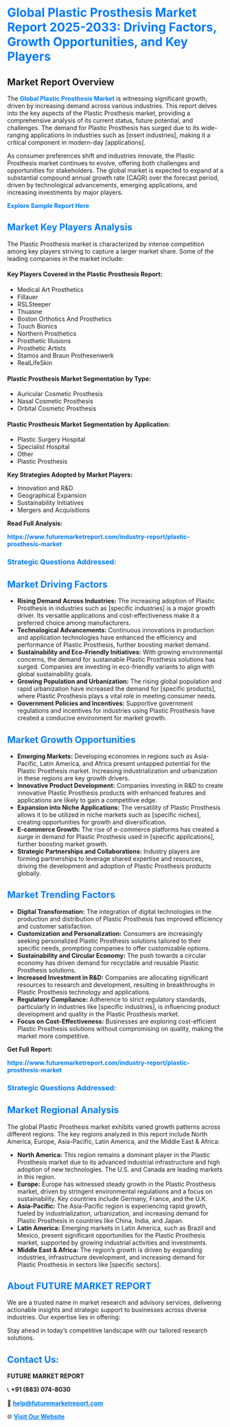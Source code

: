 <h1 style="color: #007BFF;">Global Plastic Prosthesis Market Report 2025-2033: Driving Factors, Growth Opportunities, and Key Players</h1>

<section id="overview">
<h2>Market Report Overview</h2>
<p>The <a href="https://www.futuremarketreport.com/industry-report/plastic-prosthesis-market" style="color: #007BFF; text-decoration: none;"><strong>Global Plastic Prosthesis Market</strong></a> is witnessing significant growth, driven by increasing demand across various industries. This report delves into the key aspects of the Plastic Prosthesis market, providing a comprehensive analysis of its current status, future potential, and challenges. The demand for Plastic Prosthesis has surged due to its wide-ranging applications in industries such as [insert industries], making it a critical component in modern-day [applications].</p>
<p>As consumer preferences shift and industries innovate, the Plastic Prosthesis market continues to evolve, offering both challenges and opportunities for stakeholders. The global market is expected to expand at a substantial compound annual growth rate (CAGR) over the forecast period, driven by technological advancements, emerging applications, and increasing investments by major players.</p>
</section>

<section id="overview">
<p><a href="https://www.futuremarketreport.com/request-sample/reportId=123608" style="color: #007BFF; text-decoration: none;"><strong>Explore Sample Report Here</strong></a></p>
</section>

<section id="key-players">
<h2 style="color: #007BFF;">Market Key Players Analysis</h2>
<p>The Plastic Prosthesis market is characterized by intense competition among key players striving to capture a larger market share. Some of the leading companies in the market include:</p>
<h4>Key Players Covered in the Plastic Prosthesis Report:</h4>
<ul><li>Medical Art Prosthetics</li><li>Fillauer</li><li>RSLSteeper</li><li>Thuasne</li><li>Boston Orthotics And Prosthetics</li><li>Touch Bionics</li><li>Northern Prosthetics</li><li>Prosthetic Illusions</li><li>Prosthetic Artists</li><li>Stamos and Braun Prothesenwerk</li><li>RealLifeSkin</li></ul>
<h4>Plastic Prosthesis Market Segmentation by Type:</h4>
<ul><li>Auricular Cosmetic Prosthesis</li><li>Nasal Cosmetic Prosthesis</li><li>Orbital Cosmetic Prosthesis</li></ul>

<h4>Plastic Prosthesis Market Segmentation by Application:</h4>
<ul><li>Plastic Surgery Hospital</li><li>Specialist Hospital</li><li>Other</li><li>Plastic Prosthesis</li></ul>
<p><strong>Key Strategies Adopted by Market Players:</strong></p>
<ul>
<li>Innovation and R&D</li>
<li>Geographical Expansion</li>
<li>Sustainability Initiatives</li>
<li>Mergers and Acquisitions</li>
</ul>
</section>

<section>
<p><strong>Read Full Analysis: </strong></p><a href="https://www.futuremarketreport.com/industry-report/plastic-prosthesis-market" style="color: #007BFF; text-decoration: none;"><strong>https://www.futuremarketreport.com/industry-report/plastic-prosthesis-market</strong></a>
<h3 style="color: #007BFF;">Strategic Questions Addressed:</h3>
</section>

<section id="driving-factors">
<h2 style="color: #007BFF;">Market Driving Factors</h2>
<ul>
<li><strong>Rising Demand Across Industries:</strong> The increasing adoption of Plastic Prosthesis in industries such as [specific industries] is a major growth driver. Its versatile applications and cost-effectiveness make it a preferred choice among manufacturers.</li>
<li><strong>Technological Advancements:</strong> Continuous innovations in production and application technologies have enhanced the efficiency and performance of Plastic Prosthesis, further boosting market demand.</li>
<li><strong>Sustainability and Eco-Friendly Initiatives:</strong> With growing environmental concerns, the demand for sustainable Plastic Prosthesis solutions has surged. Companies are investing in eco-friendly variants to align with global sustainability goals.</li>
<li><strong>Growing Population and Urbanization:</strong> The rising global population and rapid urbanization have increased the demand for [specific products], where Plastic Prosthesis plays a vital role in meeting consumer needs.</li>
<li><strong>Government Policies and Incentives:</strong> Supportive government regulations and incentives for industries using Plastic Prosthesis have created a conducive environment for market growth.</li>
</ul>
</section>

<section id="growth-opportunities">
<h2 style="color: #007BFF;">Market Growth Opportunities</h2>
<ul>
<li><strong>Emerging Markets:</strong> Developing economies in regions such as Asia-Pacific, Latin America, and Africa present untapped potential for the Plastic Prosthesis market. Increasing industrialization and urbanization in these regions are key growth drivers.</li>
<li><strong>Innovative Product Development:</strong> Companies investing in R&D to create innovative Plastic Prosthesis products with enhanced features and applications are likely to gain a competitive edge.</li>
<li><strong>Expansion into Niche Applications:</strong> The versatility of Plastic Prosthesis allows it to be utilized in niche markets such as [specific niches], creating opportunities for growth and diversification.</li>
<li><strong>E-commerce Growth:</strong> The rise of e-commerce platforms has created a surge in demand for Plastic Prosthesis used in [specific applications], further boosting market growth.</li>
<li><strong>Strategic Partnerships and Collaborations:</strong> Industry players are forming partnerships to leverage shared expertise and resources, driving the development and adoption of Plastic Prosthesis products globally.</li>
</ul>
</section>

<section id="trending-factors">
<h2 style="color: #007BFF;">Market Trending Factors</h2>
<ul>
<li><strong>Digital Transformation:</strong> The integration of digital technologies in the production and distribution of Plastic Prosthesis has improved efficiency and customer satisfaction.</li>
<li><strong>Customization and Personalization:</strong> Consumers are increasingly seeking personalized Plastic Prosthesis solutions tailored to their specific needs, prompting companies to offer customizable options.</li>
<li><strong>Sustainability and Circular Economy:</strong> The push towards a circular economy has driven demand for recyclable and reusable Plastic Prosthesis solutions.</li>
<li><strong>Increased Investment in R&D:</strong> Companies are allocating significant resources to research and development, resulting in breakthroughs in Plastic Prosthesis technology and applications.</li>
<li><strong>Regulatory Compliance:</strong> Adherence to strict regulatory standards, particularly in industries like [specific industries], is influencing product development and quality in the Plastic Prosthesis market.</li>
<li><strong>Focus on Cost-Effectiveness:</strong> Businesses are exploring cost-efficient Plastic Prosthesis solutions without compromising on quality, making the market more competitive.</li>
</ul>
</section>

<section>
<p><strong>Get Full Report: </strong></p><a href="https://www.futuremarketreport.com/industry-report/plastic-prosthesis-market" style="color: #007BFF; text-decoration: none;"><strong>https://www.futuremarketreport.com/industry-report/plastic-prosthesis-market</strong></a>
<h3 style="color: #007BFF;">Strategic Questions Addressed:</h3>
</section>


<section id="regional-analysis">
<h2 style="color: #007BFF;">Market Regional Analysis</h2>
<p>The global Plastic Prosthesis market exhibits varied growth patterns across different regions. The key regions analyzed in this report include North America, Europe, Asia-Pacific, Latin America, and the Middle East & Africa:</p>
<ul>
<li><strong>North America:</strong> This region remains a dominant player in the Plastic Prosthesis market due to its advanced industrial infrastructure and high adoption of new technologies. The U.S. and Canada are leading markets in this region.</li>
<li><strong>Europe:</strong> Europe has witnessed steady growth in the Plastic Prosthesis market, driven by stringent environmental regulations and a focus on sustainability. Key countries include Germany, France, and the U.K.</li>
<li><strong>Asia-Pacific:</strong> The Asia-Pacific region is experiencing rapid growth, fueled by industrialization, urbanization, and increasing demand for Plastic Prosthesis in countries like China, India, and Japan.</li>
<li><strong>Latin America:</strong> Emerging markets in Latin America, such as Brazil and Mexico, present significant opportunities for the Plastic Prosthesis market, supported by growing industrial activities and investments.</li>
<li><strong>Middle East & Africa:</strong> The region’s growth is driven by expanding industries, infrastructure development, and increasing demand for Plastic Prosthesis in sectors like [specific sectors].</li>
</ul>
</section>

<footer>
<h2 style="color: #007BFF;">About FUTURE MARKET REPORT</h2>
<p>We are a trusted name in market research and advisory services, delivering actionable insights and strategic support to businesses across diverse industries. Our expertise lies in offering:</p>

<p>Stay ahead in today’s competitive landscape with our tailored research solutions.</p>

<h2 style="color: #007BFF;">Contact Us:</h2>
<p><strong>FUTURE MARKET REPORT</strong></p>
<p>📞 <strong>+91 (883) 074-8030</strong></p>
<p>📧 <strong><a href="mailto:help@futuremarketreport.com" style="color: #007BFF;">help@futuremarketreport.com</a></strong></p>
<p>🌐 <strong><a href="https://www.futuremarketreport.com/" style="color: #007BFF;">Visit Our Website</a></strong></p>
</footer>